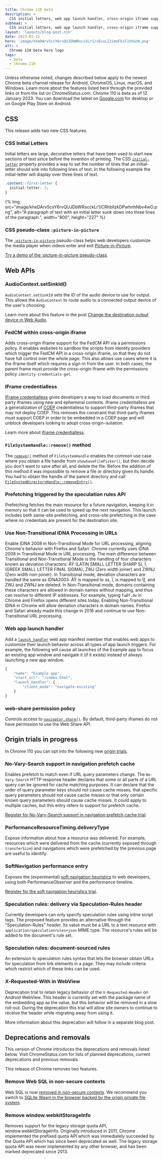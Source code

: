 ```yaml
---
title: Chrome 110 beta
description: >
  CSS initial letters, web app launch handler, cross-origin iframe support for the FedCM API, and more.
subhead: >
  CSS initial letters, web app launch handler, cross-origin iframe support for the FedCM API, and more.
layout: 'layouts/blog-post.njk'
date: 2023-01-12
hero: 'image/kheDArv5csY6rvQUJDbWRscckLr1/cEsvLI2imoFbiFJzhGcW.png'
alt: >
  Chrome 110 beta hero logo
tags:
  - beta
  - chrome-110
---
```


Unless otherwise noted, changes described below apply to the newest Chrome beta channel release for Android, ChromeOS, Linux, macOS, and Windows. Learn more about the features listed here through the provided links or from the list on ChromeStatus.com. Chrome 110 is beta as of 12 January 2023. You can download the latest on [Google.com](https://www.google.com/chrome/beta/) for desktop or on Google Play Store on Android.

## CSS

This release adds two new CSS features.

### CSS Initial Letters

Initial letters are large, decorative letters that have been used to start new sections of text since before the invention of printing. The CSS [`initial-letter`](https://developer.mozilla.org/docs/Web/CSS/initial-letter) property provides a way to set the number of lines that an initial-letter should sink into following lines of text. In the following example the initial-letter will display over three lines of text.

```css
.content::first-letter {
  initial-letter: 3;
}
```

{% Img src="image/kheDArv5csY6rvQUJDbWRscckLr1/CRhblIzkDPwhnhNbv4wO.png", alt="A paragraph of text with an initial letter sunk down into three lines of the paragraph.", width="800", height="227" %}

### CSS pseudo-class `:picture-in-picture`

The [`:picture-in-picture`](https://developer.mozilla.org/docs/Web/CSS/:picture-in-picture) pseudo-class helps web developers customize the media player when videos enter and exit [Picture-in-Picture](https://developer.mozilla.org/docs/Web/API/Picture-in-Picture_API).

[Try a demo of the :picture-in-picture pseudo-class](https://googlechrome.github.io/samples/picture-in-picture/css-pseudo-class). 

## Web APIs

### AudioContext.setSinkId()

`AudioContext.setSinkId` sets the ID of the audio device to use for output. This allows the `AudioContext` to route audio to a connected output device of the user's choosing.

Learn more about this feature in the post [Change the destination output device in Web Audio](/blog/audiocontext-setsinkid/).

### FedCM within cross-origin iframe

Adds cross-origin iframe support for the FedCM API via a permissions policy. It enables websites to sandbox the scripts from identity providers which trigger the FedCM API in a cross-origin iframe, so that they do not have full control over the whole page. This also allows use cases where it is the iframe itself which requires a sign-in from the user. In both cases, the parent frame must provide the cross-origin iframe with the permissions policy `identity-credentials-get`.

### IFrame credentialless

[IFrame credentialless](https://developer.mozilla.org/docs/Web/Security/IFrame_credentialless) gives developers a way to load documents in third party iframes using new and ephemeral contexts. Iframe credentialless are a generalization of [COEP](https://developer.mozilla.org/docs/Web/HTTP/Headers/Cross-Origin-Embedder-Policy) credentialless to support third-party iframes that may not deploy COEP. This removes the constraint that third-party iframes must support COEP in order to be embedded in a COEP page and will unblock developers looking to adopt cross-origin-isolation. 

Learn more about [iframe credentialless](/blog/iframe-credentialless).

### `FileSystemHandle::remove()` method

The [`remove()`](/articles/file-system-access/#deleting-a-file-or-folder-directly) method of `FileSystemHandle` enables the common use case where you obtain a file handle from `showSaveFilePicker()`, but then decide you don't want to save after all, and delete the file. Before the addition of this method it was impossible to remove a file or directory given its handle. You had to obtain the handle of the parent directory and call [`FileSystemDirectoryHandle::removeEntry()`](/articles/file-system-access/#deleting-files-and-folders-in-a-directory). 

### Prefetching triggered by the speculation rules API

Prefetching fetches the main resource for a future navigation, keeping it in memory so that it can be used to speed up the next navigation. This launch includes both same-site prefetching, and cross-site prefetching in the case where no credentials are present for the destination site.

### Use Non-Transitional IDNA Processing in URLs

Enable IDNA 2008 in Non-Transitional Mode for URL processing, aligning Chrome's behavior with Firefox and Safari. Chrome currently uses IDNA 2008 in Transitional Mode in URL processing. The main difference between Transitional and Non-Transitional Mode is the handling of four characters known as deviation characters: ÃŸ (LATIN SMALL LETTER SHARP S), Ï‚ (GREEK SMALL LETTER FINAL SIGMA), ZWJ (Zero width joiner) and ZWNJ (Zero width non-joiner). In Transitional mode, deviation characters are handled the same as IDNA2003: ÃŸ is mapped to ss, Ï‚ is mapped to Ïƒ, and ZWJ and ZWNJ are deleted. In Non-Transitional mode, domains containing these characters are allowed in domain names without mapping, and thus can resolve to different IP addresses. For example, typing `faÃŸ.de` in Chrome and Firefox opens different sites today. Enabling Non-Transitional IDNA in Chrome will allow deviation characters in domain names. Firefox and Safari already made this change in 2016 and continue to use Non-Transitional URL processing.

### Web app launch handler

Add a [`launch_handler`](/docs/web-platform/launch-handler/) web app manifest member that enables web apps to customize their launch behavior across all types of app launch triggers. For example, the following will cause all launches of the Example app to focus an existing app window and navigate it (if it exists) instead of always launching a new app window. 

```js
{ 
    "name": "Example app", 
    "start_url": "/index.html", 
    "launch_handler": {
        "client_mode": "navigate-existing" 
    } 
} 
```

### web-share permission policy

Controls access to [`navigator.share()`](https://web.dev/web-share/). By default, third-party iframes do not have permission to use the Web Share API.

## Origin trials in progress

In Chrome 110 you can opt into the following new [origin trials](/docs/web-platform/origin-trials/). 

### No-Vary-Search support in navigation prefetch cache

Enables prefetch to match even if URL query parameters change. The `No-Vary-Search` HTTP response header declares that some or all parts of a URL query can be ignored for cache matching purposes. It can declare that the order of query parameter keys should not cause cache misses, that specific query parameters should not cause cache misses or that only certain known query parameters should cause cache misses. It could apply to multiple caches, but this entry refers to support for prefetch cache.

[Register for No-Vary-Search support in navigation prefetch cache trial](/origintrials/#/register_trial/4146689356901384193).

### PerformanceResourceTiming.deliveryType

Expose information about how a resource was delivered. For example, resources which were delivered from the cache (currently exposed through `transferSize`) and navigations which were prefetched by the previous page are useful to identify. 

### SoftNavigation performance entry

Exposes the (experimental) [soft navigation heuristics](https://github.com/WICG/soft-navigations) to web developers, using both PerformanceObserver and the performance timeline.

[Register for the soft navigation heuristics trial](/origintrials/#/register_trial/21392098230009857).

### Speculation rules: delivery via Speculation-Rules header

Currently developers can only specify speculation rules using inline script tags. The proposed feature provides an alternative through the "Speculation-Rules" header. Its value must be a URL to a text resource with `application/speculationrules+json` MIME type. The resource's rules will be added to the document's rule set. 

### Speculation rules: document-sourced rules

An extension to speculation rules syntax that lets the browser obtain URLs for speculation from link elements in a page. They may include criteria which restrict which of these links can be used.

### X-Requested-With in WebView

Deprecation trial to retain legacy behavior of the `X-Requested-Header` on Android WebView. This header is currently set with the package name of the embedding app as the value, but this behavior will be removed in a slow roll-out. During the deprecation this trial will allow site owners to continue to receive the header while migrating away from using it. 

More information about this deprecation will follow in a separate blog post. 

## Deprecations and removals

This version of Chrome introduces the deprecations and removals listed below. Visit ChromeStatus.com for lists of planned deprecations, current deprecations and previous removals.

This release of Chrome removes two features.

### Remove Web SQL in non-secure contexts

Web SQL is now [removed in non-secure contexts](/blog/deprecating-web-sql/). We recommend you switch to [SQLite Wasm in the browser backed by the origin private file system](/blog/sqlite-wasm-in-the-browser-backed-by-the-origin-private-file-system/).

### Remove window.webkitStorageInfo

Removes support for the legacy storage quota API, window.webkitStorageInfo. Originally introduced in 2011, Chrome implemented the prefixed quota API which was immediately succeeded by the Quota API which has since been deprecated as well. The legacy storage quota API was never implemented by any other browser, and has been marked deprecated since 2013.
